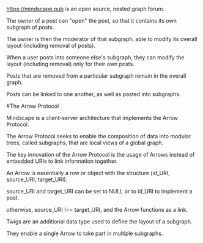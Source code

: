 https://mindscape.pub is an open source, nested graph forum.

The owner of a post can "open" the post, so that it contains its own subgraph of posts. 

The owner is then the moderator of that subgraph, able to modify its overall layout
(including removal of posts).

When a user posts into someone else's subgraph, they can modify the layout (including removal) only for their own posts.

Posts that are removed from a particular subgraph remain in the overall graph.

Posts can be linked to one another, as well as pasted into subgraphs.

#The Arrow Protocol

Mindscape is a client-server architecture that implements the Arrow Protocol.

The Arrow Protocol seeks to enable the composition of data into modular trees, called subgraphs, that are local views of a global graph.

The key innovation of the Arrow Protocol is the usage of Arrows instead of embedded URIs to link information together. 

An Arrow is essentially a row or object with the structure (id_URI, source_URI, target_URI).

source_URI and target_URI can be set to NULL or to id_URI to implement a post.

otherwise, source_URI !== target_URI, and the Arrow functions as a link.

Twigs are an additional data type used to define the layout of a subgraph.

They enable a single Arrow to take part in multiple subgraphs.